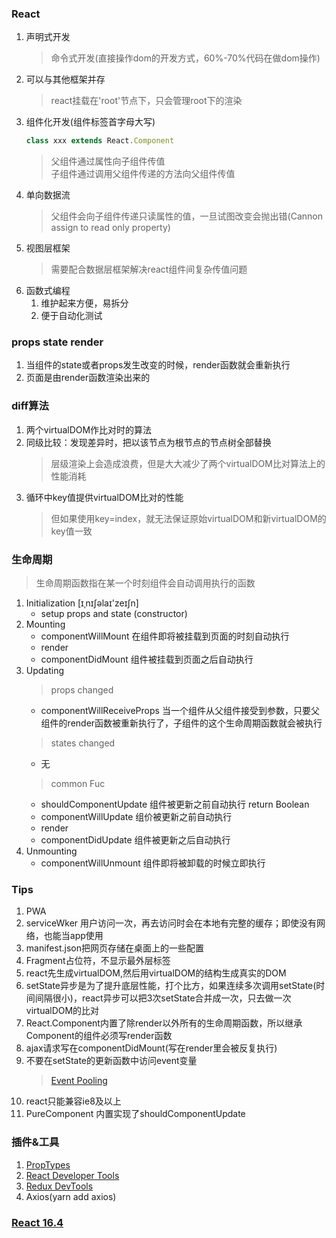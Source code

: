 

### React
1. 声明式开发
    > 命令式开发(直接操作dom的开发方式，60%-70%代码在做dom操作)
2. 可以与其他框架并存
    > react挂载在'root'节点下，只会管理root下的渲染
3. 组件化开发(组件标签首字母大写)  
    ```js
    class xxx extends React.Component
    ```
    > 父组件通过属性向子组件传值  
    > 子组件通过调用父组件传递的方法向父组件传值
4. 单向数据流
    > 父组件会向子组件传递只读属性的值，一旦试图改变会抛出错(Cannon assign to read only property)
5. 视图层框架
    > 需要配合数据层框架解决react组件间复杂传值问题
6. 函数式编程
    1. 维护起来方便，易拆分
    2. 便于自动化测试

### props state render
1. 当组件的state或者props发生改变的时候，render函数就会重新执行
2. 页面是由render函数渲染出来的

### diff算法
1. 两个virtualDOM作比对时的算法
2. 同级比较：发现差异时，把以该节点为根节点的节点树全部替换
    > 层级渲染上会造成浪费，但是大大减少了两个virtualDOM比对算法上的性能消耗
3. 循环中key值提供virtualDOM比对的性能
    > 但如果使用key=index，就无法保证原始virtualDOM和新virtualDOM的key值一致

### 生命周期
> 生命周期函数指在某一个时刻组件会自动调用执行的函数
1. Initialization [ɪˌnɪʃəlaɪ'zeɪʃn]
    * setup props and state (constructor)
2. Mounting
    * componentWillMount 在组件即将被挂载到页面的时刻自动执行
    * render
    * componentDidMount 组件被挂载到页面之后自动执行
3. Updating
    > props changed
    * componentWillReceiveProps 当一个组件从父组件接受到参数，只要父组件的render函数被重新执行了，子组件的这个生命周期函数就会被执行
    > states changed
    * 无
    > common Fuc
    * shouldComponentUpdate 组件被更新之前自动执行 return Boolean
    * componentWillUpdate 组价被更新之前自动执行
    * render
    * componentDidUpdate 组件被更新之后自动执行
4. Unmounting
    * componentWillUnmount 组件即将被卸载的时候立即执行

### Tips
1. PWA
2. serviceWker 用户访问一次，再去访问时会在本地有完整的缓存；即使没有网络，也能当app使用
3. manifest.json把网页存储在桌面上的一些配置
4. Fragment占位符，不显示最外层标签
5. react先生成virtualDOM,然后用virtualDOM的结构生成真实的DOM
6. setState异步是为了提升底层性能，打个比方，如果连续多次调用setState(时间间隔很小)，react异步可以把3次setState合并成一次，只去做一次virtualDOM的比对
7. React.Component内置了除render以外所有的生命周期函数，所以继承Component的组件必须写render函数
8. ajax请求写在componentDidMount(写在render里会被反复执行)
9. 不要在setState的更新函数中访问event变量
    > [Event Pooling](https://reactjs.org/docs/events.html#event-pooling)
10. react只能兼容ie8及以上
11. PureComponent 内置实现了shouldComponentUpdate


### 插件&工具
1. [PropTypes](https://react.docschina.org/docs/typechecking-with-proptypes.html)
2. [React Developer Tools](https://chrome.google.com/webstore/detail/fmkadmapgofadopljbjfkapdkoienihi?utm_source=chrome-app-launcher-info-dialog)
3. [Redux DevTools](https://chrome.google.com/webstore/detail/lmhkpmbekcpmknklioeibfkpmmfibljd?utm_source=chrome-app-launcher-info-dialog)
4. Axios(yarn add axios)

### [React 16.4](https://blog.csdn.net/qq_34134278/article/details/81328464)

